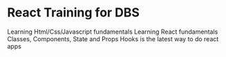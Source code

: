 # React Training for DBS
Learning Html/Css/Javascript fundamentals
Learning React fundamentals
Classes, Components, State and Props
Hooks is the latest way to do react apps


